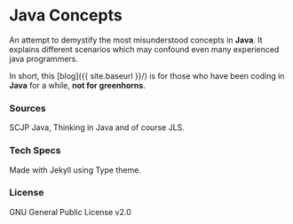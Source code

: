 # Java Concepts

An attempt to demystify the most misunderstood concepts in **Java**.
It explains different scenarios which may confound even many experienced java programmers.

In short, this [blog]({{ site.baseurl }}/) is for those who have been coding in **Java** for a while, **not for greenhorns**.

### Sources
SCJP Java, Thinking in Java and of course JLS.

### Tech Specs
Made with Jekyll using Type theme.

### License
GNU General Public License v2.0
